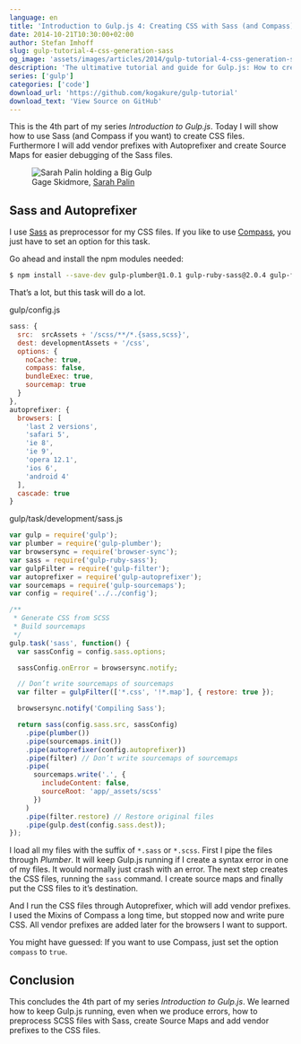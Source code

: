 ```yaml
---
language: en
title: 'Introduction to Gulp.js 4: Creating CSS with Sass (and Compass)'
date: 2014-10-21T10:30:00+02:00
author: Stefan Imhoff
slug: gulp-tutorial-4-css-generation-sass
og_image: 'assets/images/articles/2014/gulp-tutorial-4-css-generation-sass/gulp-tutorial-4.jpg'
description: 'The ultimative tutorial and guide for Gulp.js: How to create CSS and Source Maps with Sass and Compass.'
series: ['gulp']
categories: ['code']
download_url: 'https://github.com/kogakure/gulp-tutorial'
download_text: 'View Source on GitHub'
---
```


This is the 4th part of my series _Introduction to Gulp.js_. Today I will show how to use Sass (and Compass if you want) to create CSS files. Furthermore I will add vendor prefixes with Autoprefixer and create Source Maps for easier debugging of the Sass files.

<figure class="image-figure">
  <img src="/assets/images/articles/2014/gulp-tutorial-4-css-generation-sass/gulp-tutorial-4.jpg" alt="Sarah Palin holding a Big Gulp">
  <figcaption>
  Gage Skidmore, <a href="https://www.flickr.com/photos/gageskidmore/8571336210" target="_blank" rel="nofollow" rel="noopener">Sarah Palin</a>
  </figcaption>
</figure>

## Sass and Autoprefixer

I use [Sass](http://sass-lang.com/) as preprocessor for my CSS files. If you like to use [Compass](http://compass-style.org/), you just have to set an option for this task.

Go ahead and install the npm modules needed:

```bash
$ npm install --save-dev gulp-plumber@1.0.1 gulp-ruby-sass@2.0.4 gulp-filter@3.0.1 gulp-changed@1.0.0 gulp-autoprefixer@3.0.2 gulp-sourcemaps@1.6.0
```

That’s a lot, but this task will do a lot.

<p class="code-info">gulp/config.js</p>

```javascript
sass: {
  src:  srcAssets + '/scss/**/*.{sass,scss}',
  dest: developmentAssets + '/css',
  options: {
    noCache: true,
    compass: false,
    bundleExec: true,
    sourcemap: true
  }
},
autoprefixer: {
  browsers: [
    'last 2 versions',
    'safari 5',
    'ie 8',
    'ie 9',
    'opera 12.1',
    'ios 6',
    'android 4'
  ],
  cascade: true
}
```

<p class="code-info">gulp/task/development/sass.js</p>

```javascript
var gulp = require('gulp');
var plumber = require('gulp-plumber');
var browsersync = require('browser-sync');
var sass = require('gulp-ruby-sass');
var gulpFilter = require('gulp-filter');
var autoprefixer = require('gulp-autoprefixer');
var sourcemaps = require('gulp-sourcemaps');
var config = require('../../config');

/**
 * Generate CSS from SCSS
 * Build sourcemaps
 */
gulp.task('sass', function() {
  var sassConfig = config.sass.options;

  sassConfig.onError = browsersync.notify;

  // Don’t write sourcemaps of sourcemaps
  var filter = gulpFilter(['*.css', '!*.map'], { restore: true });

  browsersync.notify('Compiling Sass');

  return sass(config.sass.src, sassConfig)
    .pipe(plumber())
    .pipe(sourcemaps.init())
    .pipe(autoprefixer(config.autoprefixer))
    .pipe(filter) // Don’t write sourcemaps of sourcemaps
    .pipe(
      sourcemaps.write('.', {
        includeContent: false,
        sourceRoot: 'app/_assets/scss'
      })
    )
    .pipe(filter.restore) // Restore original files
    .pipe(gulp.dest(config.sass.dest));
});
```

I load all my files with the suffix of `*.sass` or `*.scss`. First I pipe the files through _Plumber_. It will keep Gulp.js running if I create a syntax error in one of my files. It would normally just crash with an error. The next step creates the CSS files, running the `sass` command. I create source maps and finally put the CSS files to it’s destination.

And I run the CSS files through Autoprefixer, which will add vendor prefixes. I used the Mixins of Compass a long time, but stopped now and write pure CSS. All vendor prefixes are added later for the browsers I want to support.

You might have guessed: If you want to use Compass, just set the option `compass` to `true`.

## Conclusion

This concludes the 4th part of my series _Introduction to Gulp.js_. We learned how to keep Gulp.js running, even when we produce errors, how to preprocess SCSS files with Sass, create Source Maps and add vendor prefixes to the CSS files.
